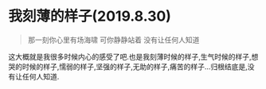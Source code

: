 # 我刻薄的样子(2019.8.30)

> 那一刻你心里有场海啸
> 可你静静站着
> 没有让任何人知道

这大概就是我很多时候内心的感受了吧.也是我刻薄时候的样子,生气时候的样子,想哭的时候的样子,懦弱的样子,坚强的样子,无助的样子,痛苦的样子...归根结底是,没有让任何人知道.
